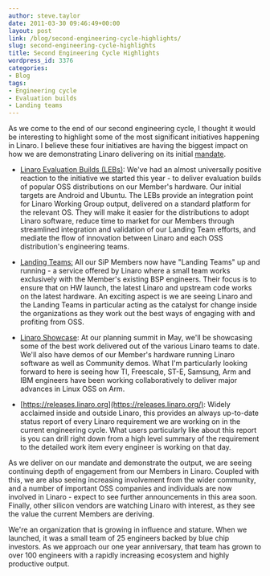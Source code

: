 ```yaml
---
author: steve.taylor
date: 2011-03-30 09:46:49+00:00
layout: post
link: /blog/second-engineering-cycle-highlights/
slug: second-engineering-cycle-highlights
title: Second Engineering Cycle Highlights
wordpress_id: 3376
categories:
- Blog
tags:
- Engineering cycle
- Evaluation builds
- Landing teams
---
```

As we come to the end of our second engineering cycle, I thought it would be interesting to highlight some of the most significant initiatives happening in Linaro. I believe these four initiatives are having the biggest impact on how we are demonstrating Linaro delivering on its initial [mandate](/about/).

  * [Linaro Evaluation Builds (LEBs)](https://wiki-archive.linaro.org/Platform/Android): We've had an almost universally positive reaction to the initiative we started this year - to deliver evaluation builds of popular OSS distributions on our Member's hardware. Our initial targets are Android and Ubuntu. The LEBs provide an integration point for Linaro Working Group output, delivered on a standard platform for the relevant OS. They will make it easier for the distributions to adopt Linaro software, reduce time to market for our Members through streamlined integration and validation of our Landing Team efforts, and mediate the flow of innovation between Linaro and each OSS distribution's engineering teams.


  * [Landing Teams:](https://wiki-archive.linaro.org/LandingTeams) All our SiP Members now have "Landing Teams" up and running - a service offered by Linaro where a small team works exclusively with the Member's existing BSP engineers. Their focus is to ensure that on HW launch, the latest Linaro and upstream code works on the latest hardware. An exciting aspect is we are seeing Linaro and the Landing Teams in particular acting as the catalyst for change inside the organizations as they work out the best ways of engaging with and profiting from OSS.


  * [Linaro Showcase](https://wiki-archive.linaro.org/Events/2011-05-LDS): At our planning summit in May, we'll be showcasing some of the best work delivered out of the various Linaro teams to date. We'll also have demos of our Member's hardware running Linaro software as well as Community demos. What I'm particularly looking forward to here is seeing how TI, Freescale, ST-E, Samsung, Arm and IBM engineers have been working collaboratively to deliver major advances in Linux OSS on Arm.


  * [https://releases.linaro.org](https://releases.linaro.org/): Widely acclaimed inside and outside Linaro, this provides an always up-to-date status report of every Linaro requirement we are working on in the current engineering cycle. What users particularly like about this report is you can drill right down from a high level summary of the requirement to the detailed work item every engineer is working on that day.


As we deliver on our mandate and demonstrate the output, we are seeing continuing depth of engagement from our Members in Linaro. Coupled with this, we are also seeing increasing involvement from the wider community, and a number of important OSS companies and individuals are now involved in Linaro - expect to see further announcements in this area soon. Finally, other silicon vendors are watching Linaro with interest, as they see the value the current Members are deriving.

We're an organization that is growing in influence and stature. When we launched, it was a small team of 25 engineers backed by blue chip investors. As we approach our one year anniversary, that team has grown to over 100 engineers with a rapidly increasing ecosystem and highly productive output.
